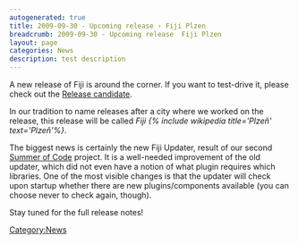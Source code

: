 ```yaml
---
autogenerated: true
title: 2009-09-30 - Upcoming release › Fiji Plzen
breadcrumb: 2009-09-30 - Upcoming release  Fiji Plzen
layout: page
categories: News
description: test description
---
```


A new release of Fiji is around the corner. If you want to test-drive it, please check out the [Release candidate](Downloads#Release_candidate "wikilink").

In our tradition to name releases after a city where we worked on the release, this release will be called *Fiji {% include wikipedia title='Plzeň' text='Plzeň'%}*.

The biggest news is certainly the new Fiji Updater, result of our second [Summer of Code](2009-03-18_-_Google_Summer_of_Code "wikilink") project. It is a well-needed improvement of the old updater, which did not even have a notion of what plugin requires which libraries. One of the most visible changes is that the updater will check upon startup whether there are new plugins/components available (you can choose never to check again, though).

Stay tuned for the full release notes\!

[Category:News](Category_News "wikilink")
